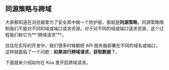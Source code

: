 
## 同源策略与跨域
大家都知道在浏览器里为了安全其中做一个防护层，那就是**同源策略**，同源策略限制我们不能对不同的域或端口请求资源。对于对不同的域或端口请求资源，这个过程我们称它为**“跨域请求”**。

往往在实际的开发中，我们很多时候都把 API 服务器部署在不同的域名或端口，这样就面临了一个问题：**如果进行跨域请求，获取数据？**。

下面就来介绍如何在 Koa 里开启跨域请求。
